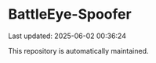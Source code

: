 # BattleEye-Spoofer

Last updated: 2025-06-02 00:36:24

This repository is automatically maintained.

